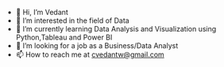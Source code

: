 - 👋 Hi, I’m Vedant
- 👀 I’m interested in the field of Data
- 🌱 I’m currently learning Data Analysis and Visualization using Python,Tableau and Power BI
- 💞️ I’m looking for a job as a Business/Data Analyst
- 📫 How to reach me at cvedantw@gmail.com

<!---
cvedantw/cvedantw is a ✨ special ✨ repository because its `README.md` (this file) appears on your GitHub profile.
You can click the Preview link to take a look at your changes.
--->
